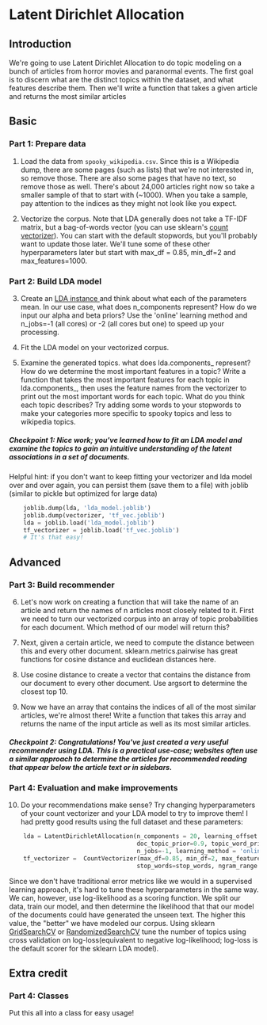 # Latent Dirichlet Allocation

## Introduction

We're going to use Latent Dirichlet Allocation to do topic modeling on a bunch of articles from horror movies and paranormal events. The first goal is to discern what are the distinct topics within the dataset, and what features describe them. Then we'll write a function that takes a given article and returns the most similar articles

## Basic
### Part 1: Prepare data

1. Load the data from `spooky_wikipedia.csv`. Since this is a Wikipedia dump, there are some pages (such as lists) that we're not interested in, so remove those. There are also some pages that have no text, so remove those as well. There's about 24,000 articles right now so take a smaller sample of that to start with (~1000). When you take a sample, pay attention to the indices as they might not look like you expect.

2. Vectorize the corpus. Note that LDA generally does not take a TF-IDF matrix, but a bag-of-words vector (you can use sklearn's <a href="http://scikit-learn.org/stable/modules/generated/sklearn.feature_extraction.text.CountVectorizer.html">count vectorizer</a>). You can start with the default stopwords, but you'll probably want to update those later. We'll tune some of these other hyperparameters later but start with max_df = 0.85, min_df=2 and max_features=1000.

### Part 2: Build LDA model
3. Create an <a href="http://scikit-learn.org/stable/modules/generated/sklearn.decomposition.LatentDirichletAllocation.html">LDA instance </a> and think about what each of the parameters mean. In our use case, what does n_components represent? How do we input our alpha and beta priors? Use the 'online' learning method and n_jobs=-1 (all cores) or -2 (all cores but one) to speed up your processing.

4. Fit the LDA model on your vectorized corpus.

5. Examine the generated topics. what does lda.components_ represent? How do we determine the most important features in a topic? Write a function that takes the most important features for each topic in lda.components_, then uses the feature names from the vectorizer to print out the most important words for each topic. What do you think each topic describes? Try adding some words to your stopwords to make your categories more specific to spooky topics and less to wikipedia topics.

##### Checkpoint 1: Nice work; you've learned how to fit an LDA model and examine the topics to gain an intuitive understanding of the latent associations in a set of documents.  


Helpful hint: if you don't want to keep fitting your vectorizer and lda model over and over again, you can persist them (save them to a file) with joblib (similar to pickle but optimized for large data)

```python
    joblib.dump(lda, 'lda_model.joblib')
    joblib.dump(vectorizer, 'tf_vec.joblib')
    lda = joblib.load('lda_model.joblib')
    tf_vectorizer = joblib.load('tf_vec.joblib')
    # It's that easy!
```

## Advanced
### Part 3: Build recommender

6. Let's now work on creating a function that will take the name of an article and return the names of n articles most closely related to it. First we need to turn our vectorized corpus into an array of topic probabilities for each document. Which method of our model will return this?

7. Next, given a certain article, we need to compute the distance between this and every other document. sklearn.metrics.pairwise has great functions for cosine distance and euclidean distances here.

8. Use cosine distance to create a vector that contains the distance from our document to every other document. Use argsort to determine the closest top 10.

9. Now we have an array that contains the indices of all of the most similar articles, we're almost there! Write a function that takes this array and returns the name of the input article as well as its most similar articles.

##### Checkpoint 2: Congratulations! You've just created a very useful recommender using LDA. This is a practical use-case; websites often use a similar approach to determine the articles for recommended reading that appear below the article text or in sidebars.

### Part 4: Evaluation and make improvements
10. Do your recommendations make sense? Try changing hyperparameters of your count vectorizer and your LDA model to try to improve them!
I had pretty good results using the full dataset and these parameters:
```python
    lda = LatentDirichletAllocation(n_components = 20, learning_offset =50., verbose=1,
                                    doc_topic_prior=0.9, topic_word_prior= 0.9,
                                    n_jobs=-1, learning_method = 'online')
    tf_vectorizer =  CountVectorizer(max_df=0.85, min_df=2, max_features = 1000,
                                    stop_words=stop_words, ngram_range = (1,3))
```
Since we don't have traditional error metrics like we would in a supervised learning approach, it's hard to tune these hyperparameters in the same way. We can, however, use log-likelihood as a scoring function. We split our data, train our model, and then determine the likelihood that that our model of the documents could have generated the unseen text. The higher this value, the "better" we have modeled our corpus.
Using sklearn <a href="http://scikit-learn.org/stable/modules/generated/sklearn.model_selection.GridSearchCV.html">GridSearchCV</a> or <a href="https://scikit-learn.org/stable/modules/generated/sklearn.model_selection.RandomizedSearchCV.html">RandomizedSearchCV</a> tune the number of topics using cross validation on log-loss(equivalent to negative log-likelihood; log-loss is the default scorer for the sklearn LDA model).

## Extra credit
### Part 4: Classes

Put this all into a class for easy usage!
